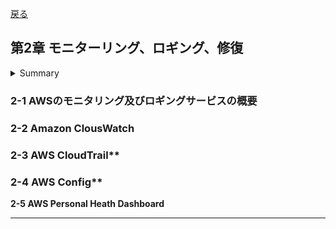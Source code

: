 [戻る](../README.md)
## 第2章 モニターリング、ロギング、修復

<details><summary>Summary</summary>
[2-1 AWSのモニタリング及びロギングサービスの概要](#2-1 AWSのモニタリング及びロギングサービスの概要)

- メトリクスの監視  
- ログの監視  
- イベントの監視  

2-2 Amazon ClousWatch  

2-3 AWS CloudTrail  

2-4 AWS Config  

2-5 AWS Personal Heath Dashboard  

</details>


### 2-1 AWSのモニタリング及びロギングサービスの概要



### 2-2 Amazon ClousWatch



### 2-3 AWS CloudTrail**


### 2-4 AWS Config**



**2-5 AWS Personal Heath Dashboard**






-----